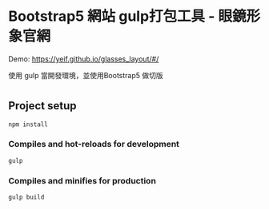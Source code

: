 
# Bootstrap5 網站 gulp打包工具 - 眼鏡形象官網

Demo: https://yeif.github.io/glasses_layout/#/

使用 gulp 當開發環境，並使用Bootstrap5 做切版

#

## Project setup
```
npm install
```

### Compiles and hot-reloads for development
```
gulp
```

### Compiles and minifies for production
```
gulp build
```
